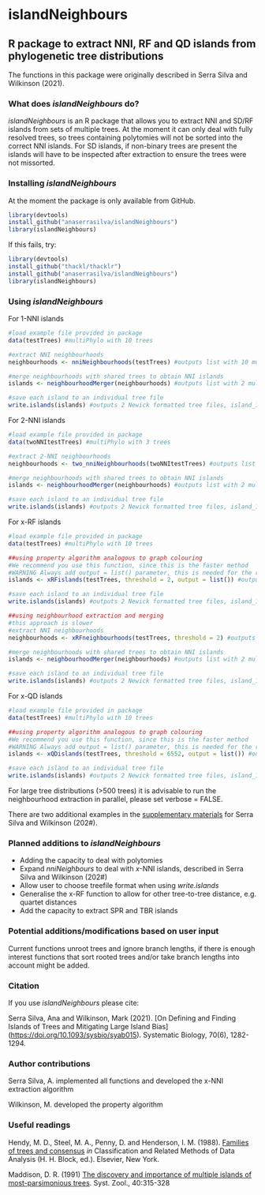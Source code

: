 # islandNeighbours
## R package to extract NNI, RF and QD islands from phylogenetic tree distributions

The functions in this package were originally described in Serra Silva and Wilkinson (2021).

### What does *islandNeighbours* do?

*islandNeighbours* is an R package that allows you to extract NNI and SD/RF islands from sets of multiple trees. At the moment it can only deal with fully resolved trees, so trees containing polytomies will not be sorted into the correct NNI islands. For SD islands, if non-binary trees are present the islands will have to be inspected after extraction to ensure the trees were not missorted.

### Installing *islandNeighbours*
At the moment the package is only available from GitHub.

```r
library(devtools)
install_github("anaserrasilva/islandNeighbours")
library(islandNeighbours)
```

If this fails, try:

```r
library(devtools)
install_github("thackl/thacklr")
install_github("anaserrasilva/islandNeighbours")
library(islandNeighbours)
```

### Using *islandNeighbours*

For 1-NNI islands
```r
#load example file provided in package
data(testTrees) #multiPhylo with 10 trees

#extract NNI neighbourhoods
neighbourhoods <- nniNeighbourhoods(testTrees) #outputs list with 10 multiPhylo objects

#merge neighbourhoods with shared trees to obtain NNI islands
islands <- neighbourhoodMerger(neighbourhoods) #outputs list with 2 multiPhylo objects, each with 5 trees

#save each island to an individual tree file
write.islands(islands) #outputs 2 Newick formatted tree files, island_1.tre and island_2.tre
```

For 2-NNI islands
```r
#load example file provided in package
data(twoNNItestTrees) #multiPhylo with 3 trees

#extract 2-NNI neighbourhoods
neighbourhoods <- two_nniNeighbourhoods(twoNNItestTrees) #outputs list with 3 multiPhylo objects

#merge neighbourhoods with shared trees to obtain NNI islands
islands <- neighbourhoodMerger(neighbourhoods) #outputs list with 2 multiPhylo objects, one with 2 trees and one with 1 tree

#save each island to an individual tree file
write.islands(islands) #outputs 2 Newick formatted tree files, island_1.tre and island_2.tre
```

For x-RF islands
```r
#load example file provided in package
data(testTrees) #multiPhylo with 10 trees

##using property algorithm analogous to graph colouring
#We recommend you use this function, since this is the faster method
#WARNING Always add output = list() parameter, this is needed for the recursion to work!
islands <- xRFislands(testTrees, threshold = 2, output = list()) #outputs list with 2 multiPhylo objects, each with 5 trees

#save each island to an individual tree file
write.islands(islands) #outputs 2 Newick formatted tree files, island_1.tre and island_2.tre

##using neighbourhood extraction and merging
#this approach is slower
#extract NNI neighbourhoods
neighbourhoods <- xRFneighbourhoods(testTrees, threshold = 2) #outputs list with 10 multiPhylo objects

#merge neighbourhoods with shared trees to obtain NNI islands
islands <- neighbourhoodMerger(neighbourhoods) #outputs list with 2 multiPhylo objects, each with 5 trees

#save each island to an individual tree file
write.islands(islands) #outputs 2 Newick formatted tree files, island_1.tre and island_2.tre

```

For x-QD islands
```r
#load example file provided in package
data(testTrees) #multiPhylo with 10 trees

##using property algorithm analogous to graph colouring
#We recommend you use this function, since this is the faster method
#WARNING Always add output = list() parameter, this is needed for the recursion to work!
islands <- xQDislands(testTrees, threshold = 6552, output = list()) #outputs list with 2 multiPhylo objects, each with 5 trees

#save each island to an individual tree file
write.islands(islands) #outputs 2 Newick formatted tree files, island_1.tre and island_2.tre
```

For large tree distributions (>500 trees) it is advisable to run the neighbourhood extraction in parallel, please set verbose = FALSE.

There are two additional examples in the [supplementary materials](https://github.com/anaserrasilva/MajorityRuleAndTreeIslands/tree/master/PardoBayes_islands) for Serra Silva and Wilkinson (202#).


### Planned additions to *islandNeighbours*

- Adding the capacity to deal with polytomies
- Expand *nniNeighbours* to deal with *x*-NNI islands, described in Serra Silva and Wilkinson (202#)
- Allow user to choose treefile format when using *write.islands*
- Generalise the x-RF function to allow for other tree-to-tree distance, e.g. quartet distances
- Add the capacity to extract SPR and TBR islands

### Potential additions/modifications based on user input

Current functions unroot trees and ignore branch lengths, if there is enough interest functions that sort rooted trees and/or take branch lengths into account might be added.

### Citation

If you use *islandNeighbours* please cite:

Serra Silva, Ana and Wilkinson, Mark (2021). [On Defining and Finding Islands of Trees and Mitigating Large Island Bias] (https://doi.org/10.1093/sysbio/syab015). Systematic Biology, 70(6), 1282-1294.

### Author contributions

Serra Silva, A. implemented all functions and developed the x-NNI extraction algorithm

Wilkinson, M. developed the property algorithm 


### Useful readings

Hendy, M. D., Steel, M. A., Penny, D. and Henderson, I. M. (1988). [Families of trees and consensus](http://citeseerx.ist.psu.edu/viewdoc/versions?doi=10.1.1.638.6890) *in* Classification and Related Methods of Data Analysis (H. H. Block, ed.). Elsevier, New York.

Maddison, D. R. (1991) [The discovery and importance of multiple islands of most-parsimonious trees](https://doi.org/10.1093/sysbio/40.3.315). Syst. Zool., 40:315-328
